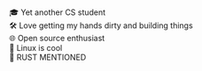 🎓 Yet another CS student<br>
🛠️ Love getting my hands dirty and building things<br>
🌐 Open source enthusiast<br>
🐧 Linux is cool<br>
🦀 RUST MENTIONED<br>
